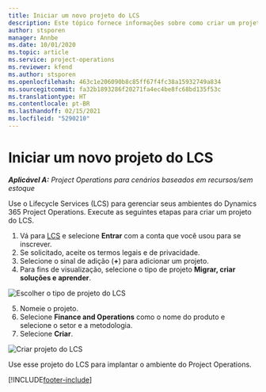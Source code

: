 ```yaml
---
title: Iniciar um novo projeto do LCS
description: Este tópico fornece informações sobre como criar um projeto no LCS para o ambiente do Project Operations.
author: stsporen
manager: Annbe
ms.date: 10/01/2020
ms.topic: article
ms.service: project-operations
ms.reviewer: kfend
ms.author: stsporen
ms.openlocfilehash: 463c1e206090b8c85ff67f4fc38a15932749a834
ms.sourcegitcommit: fa32b1893286f20271fa4ec4be8fc68bd135f53c
ms.translationtype: HT
ms.contentlocale: pt-BR
ms.lasthandoff: 02/15/2021
ms.locfileid: "5290210"
---
```

# <a name="start-a-new-lcs-project"></a>Iniciar um novo projeto do LCS

_**Aplicável A:** Project Operations para cenários baseados em recursos/sem estoque_

Use o Lifecycle Services (LCS) para gerenciar seus ambientes do Dynamics 365 Project Operations. Execute as seguintes etapas para criar um projeto do LCS.

1. Vá para [LCS](https://lcs.dynamics.com/Logon/Index) e selecione **Entrar** com a conta que você usou para se inscrever.
2. Se solicitado, aceite os termos legais e de privacidade.
3. Selecione o sinal de adição (**+**) para adicionar um projeto.
4. Para fins de visualização, selecione o tipo de projeto **Migrar, criar soluções e aprender**.

  ![Escolher o tipo de projeto do LCS](./media/create-lcs-1.png)

5. Nomeie o projeto. 
6. Selecione **Finance and Operations** como o nome do produto e selecione o setor e a metodologia. 
7. Selecione **Criar**.

![Criar projeto do LCS](./media/create-lcs-2.png)

Use esse projeto do LCS para implantar o ambiente do Project Operations.



[!INCLUDE[footer-include](../includes/footer-banner.md)]